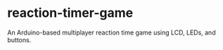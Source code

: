 # reaction-timer-game
 An Arduino-based multiplayer reaction time game using LCD, LEDs, and buttons.
